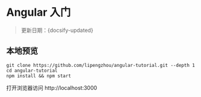 # Angular 入门

> 更新日期：{docsify-updated}

## 本地预览

```shell
git clone https://github.com/lipengzhou/angular-tutorial.git --depth 1
cd angular-tutorial
npm install && npm start
```

打开浏览器访问 http://localhost:3000
